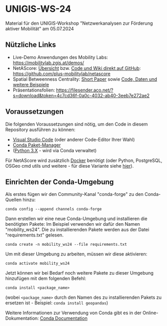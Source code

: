 # UNIGIS-WS-24
Material für den UNIGIS-Workshop "Netzwerkanalysen zur Förderung aktiver Mobilität" am 05.07.2024

## Nützliche Links
- Live-Demo Anwendungen des Mobility Labs: https://mobilitylab.zgis.at/demos/
- NetAScore: [Übersicht](https://mobilitylab.zgis.at/netascore-2/) bzw. [Code und Wiki direkt auf GitHub](https://github.com/plus-mobilitylab/netascore): https://github.com/plus-mobilitylab/netascore
- Spatial Betweenness Centrality: [Short Paper](https://doi.org/10.4230/LIPIcs.GIScience.2023.83) sowie [Code, Daten und weitere Beispiele](https://doi.org/10.5281/zenodo.8125632)
- Präsentationsfolien: https://filesender.aco.net/?s=download&token=4c7cd36f-0a0c-4032-ab40-3eeb7e272ae2 

## Voraussetzungen

Die folgenden Voraussetzungen sind nötig, um den Code in diesem Repository ausführen zu können:
- [Visual Studio Code](https://code.visualstudio.com/download) (oder anderer Code-Editor Ihrer Wahl)
- [Conda Paket-Manager](https://docs.anaconda.com/miniconda/)
- ([Python 3.X](https://www.python.org) - wird via Conda verwaltet)

Für NetAScore wird zusätzlich [Docker](https://www.docker.com/products/docker-desktop/) benötigt (oder Python, PostgreSQL, OSGeo cmd utils und weitere - für diese Variante siehe [hier](https://github.com/plus-mobilitylab/netascore/wiki/Run-NetAScore-manually-with-Python)).

## Einrichten der Conda-Umgebung

Als erstes fügen wir den Community-Kanal "conda-forge" zu den Conda-Quellen hinzu:
```
conda config --append channels conda-forge
```

Dann erstellen wir eine neue Conda-Umgebung und installieren die benötigten Pakete:
Im Beispiel verwenden wir dafür den Namen "mobility_ws24". Die zu installierenden Pakete werden aus der Datei "requirements.txt" gelesen.

```
conda create -n mobility_ws24 --file requirements.txt
```

Um mit dieser Umgebung zu arbeiten, müssen wir diese aktivieren:
```
conda activate mobility_ws24
```

Jetzt können wir bei Bedarf noch weitere Pakete zu dieser Umgebung hinzufügen mit dem folgenden Befehl:

```
conda install <package_name>
```

(wobei `<package_name>` durch den Namen des zu installierenden Pakets zu ersetzen ist - Beispiel: `conda install geopandas`)

Weitere Informationen zur Verwendung von Conda gibt es in der Online-Dokumentation: [Conda Documentation](https://docs.conda.io/en/latest/)
